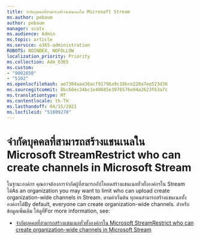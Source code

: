 ```yaml
---
title: จํากัดบุคคลที่สามารถสร้างแชนเนลใน Microsoft Stream
ms.author: pebaum
author: pebaum
manager: scotv
ms.audience: Admin
ms.topic: article
ms.service: o365-administration
ROBOTS: NOINDEX, NOFOLLOW
localization_priority: Priority
ms.collection: Adm_O365
ms.custom:
- "9002650"
- "5102"
ms.openlocfilehash: ae7304aaa36acf91796a9c18bce220a7ee523d36
ms.sourcegitcommit: 8bc60ec34bc1e40685e3976576e04a2623f63a7c
ms.translationtype: MT
ms.contentlocale: th-TH
ms.lasthandoff: 04/15/2021
ms.locfileid: "51809278"
---
```

# <a name="restrict-who-can-create-channels-in-microsoft-stream"></a><span data-ttu-id="95da8-102">จํากัดบุคคลที่สามารถสร้างแชนเนลใน Microsoft Stream</span><span class="sxs-lookup"><span data-stu-id="95da8-102">Restrict who can create channels in Microsoft Stream</span></span>

<span data-ttu-id="95da8-103">ในฐานะองค์กร คุณอาจต้องการจํากัดผู้ที่สามารถอัปโหลดสร้างแชนเนลทั่วทั้งองค์กรใน Stream ได้</span><span class="sxs-lookup"><span data-stu-id="95da8-103">As an organization you may want to limit who can upload create organization-wide channels in Stream.</span></span> <span data-ttu-id="95da8-104">ตามค่าเริ่มต้น ทุกคนสามารถสร้างแชนเนลทั้งองค์กรได้</span><span class="sxs-lookup"><span data-stu-id="95da8-104">By default, everyone can create organization-wide channels.</span></span> <span data-ttu-id="95da8-105">สำหรับข้อมูลเพิ่มเติม ให้ดูที่</span><span class="sxs-lookup"><span data-stu-id="95da8-105">For more information, see:</span></span>

- [<span data-ttu-id="95da8-106">จํากัดบุคคลที่สามารถสร้างแชนเนลทั่วทั้งองค์กรใน Microsoft Stream</span><span class="sxs-lookup"><span data-stu-id="95da8-106">Restrict who can create organization-wide channels in Microsoft Stream</span></span>](https://docs.microsoft.com/stream/restrict-companywide-channels)
